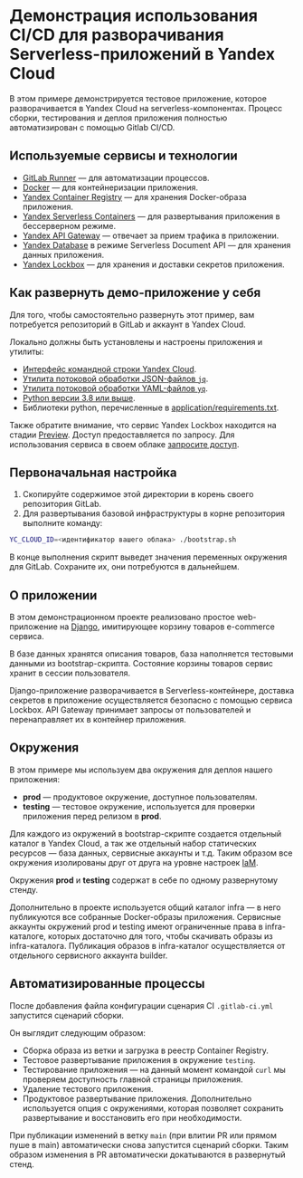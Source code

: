 # Демонстрация использования СI/CD для разворачивания Serverless-приложений в Yandex Cloud

В этом примере демонстрируется тестовое приложение, которое разворачивается в Yandex Cloud на serverless-компонентах. Процесс сборки, тестирования и деплоя приложения полностью автоматизирован с помощью Gitlab CI/CD.

## Используемые сервисы и технологии

* [GitLab Runner](https://docs.gitlab.com/runner/) — для автоматизации процессов.
* [Docker](https://www.docker.com/) — для контейнеризации приложения.
* [Yandex Container Registry](https://cloud.yandex.ru/docs/container-registry/) — для хранения Docker-образа приложения.
* [Yandex Serverless Containers](https://cloud.yandex.ru/docs/serverless-containers/) — для развертывания приложения в бессерверном режиме.
* [Yandex API Gateway](https://cloud.yandex.ru/docs/api-gateway/) — отвечает за прием трафика в приложении.
* [Yandex Database](https://cloud.yandex.ru/docs/ydb/) в режиме Serverless Document API — для хранения данных приложения.
* [Yandex Lockbox](https://cloud.yandex.ru/docs/lockbox/) — для хранения и доставки секретов приложения.

## Как развернуть демо-приложение у себя

Для того, чтобы самостоятельно развернуть этот пример, вам потребуется репозиторий в GitLab и аккаунт в Yandex Cloud.

Локально должны быть установлены и настроены приложения и утилиты:

* [Интерфейс командной строки Yandex Cloud](https://cloud.yandex.ru/docs/cli/).
* [Утилита потоковой обработки JSON-файлов `jq`](https://stedolan.github.io/jq/).
* [Утилита потоковой обработки YAML-файлов `yq`](https://github.com/mikefarah/yq).
* [Python версии 3.8 или выше](https://www.python.org/).
* Библиотеки python, перечисленные в [application/requirements.txt](application/requirements.txt).

Также обратите внимание, что сервис Yandex Lockbox находится на стадии [Preview](https://cloud.yandex.ru/docs/overview/concepts/launch-stages). Доступ предоставляется по запросу. Для использования сервиса в своем облаке [запросите доступ](https://cloud.yandex.ru/services/lockbox#preview-form).

## Первоначальная настройка

1. Скопируйте содержимое этой директории в корень своего репозитория GitLab.
2. Для развертывания базовой инфраструктуры в корне репозитория выполните команду:

  ```bash
  YC_CLOUD_ID=<идентификатор вашего облака> ./bootstrap.sh
  ```

В конце выполнения скрипт выведет значения переменных окружения для GitLab. Сохраните их, они потребуются в дальнейшем.

## О приложении

В этом демонстрационном проекте реализовано простое web-приложение на [Django](https://www.djangoproject.com/), имитирующее корзину товаров e-commerce сервиса.

В базе данных хранятся описания товаров, база наполняется тестовыми данными из bootstrap-скрипта. Состояние корзины товаров сервис хранит в сессии пользователя.

Django-приложение разворачивается в Serverless-контейнере, доставка секретов в приложение осуществляется безопасно с помощью сервиса Lockbox. API Gateway принимает запросы от пользователей и перенаправляет их в контейнер приложения.

## Окружения

В этом примере мы используем два окружения для деплоя нашего приложения:

* **prod** — продуктовое окружение, доступное пользователям.
* **testing** — тестовое окружение, используется для проверки приложения перед релизом в **prod**.

Для каждого из окружений в bootstrap-скрипте создается отдельный каталог в Yandex Cloud, а так же отдельный набор статических ресурсов — база данных, сервисные аккаунты и т.д. Таким образом все окружения изолированы друг от друга на уровне настроек [IaM](https://cloud.yandex.ru/docs/iam/).

Окружения **prod** и **testing** содержат в себе по одному развернутому стенду.

Дополнительно в проекте используется общий каталог infra — в него публикуются все собранные Docker-образы приложения. Сервисные аккаунты окружений prod и testing имеют ограниченные права в infra-каталоге, которых достаточно для того, чтобы скачивать образы из infra-каталога. Публикация образов в infra-каталог осуществляется от отдельного сервисного аккаунта builder.

## Автоматизированные процессы

После добавления файла конфигурации сценария CI `.gitlab-ci.yml` запустится сценарий сборки.

Он выглядит следующим образом:

* Сборка образа из ветки и загрузка в реестр Container Registry.
* Тестовое развертывание приложения в окружение `testing`.
* Тестирование приложения — на данный момент командой `curl` мы проверяем доступность главной страницы приложения.
* Удаление тестового приложения.
* Продуктовое развертывание приложения. Дополнительно используется опция с окружениями, которая позволяет сохранить развертывание и восстановить его при необходимости.

При публикации изменений в ветку `main` (при влитии PR или прямом пуше в main) автоматически снова запустится сценарий сборки. Таким образом изменения в PR автоматически докатываются в развернутый стенд.
